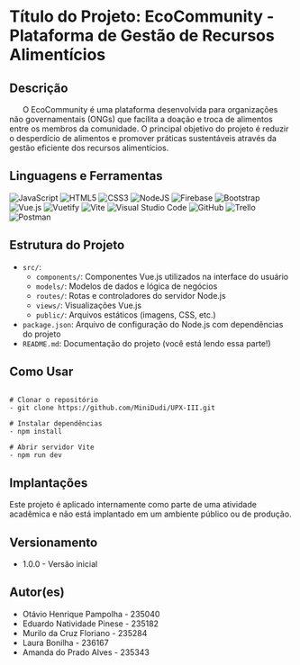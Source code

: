 # Título do Projeto: EcoCommunity - Plataforma de Gestão de Recursos Alimentícios

## Descrição

&nbsp;&nbsp;&nbsp;&nbsp;&nbsp;&nbsp;O EcoCommunity é uma plataforma desenvolvida para organizações não governamentais (ONGs) que facilita a doação e troca de alimentos entre os membros da comunidade. O principal objetivo do projeto é reduzir o desperdício de alimentos e promover práticas sustentáveis através da gestão eficiente dos recursos alimentícios.

## Linguagens e Ferramentas

![JavaScript](https://img.shields.io/badge/javascript-%23323330.svg?style=for-the-badge&logo=javascript&logoColor=%23F7DF1E) ![HTML5](https://img.shields.io/badge/html5-%23E34F26.svg?style=for-the-badge&logo=html5&logoColor=white) ![CSS3](https://img.shields.io/badge/css3-%231572B6.svg?style=for-the-badge&logo=css3&logoColor=white) 
![NodeJS](https://img.shields.io/badge/node.js-6DA55F?style=for-the-badge&logo=node.js&logoColor=white) ![Firebase](https://img.shields.io/badge/firebase-a08021?style=for-the-badge&logo=firebase&logoColor=ffcd34) ![Bootstrap](https://img.shields.io/badge/bootstrap-%238511FA.svg?style=for-the-badge&logo=bootstrap&logoColor=white) ![Vue.js](https://img.shields.io/badge/vuejs-%2335495e.svg?style=for-the-badge&logo=vuedotjs&logoColor=%234FC08D) ![Vuetify](https://img.shields.io/badge/Vuetify-1867C0?style=for-the-badge&logo=vuetify&logoColor=AEDDFF) ![Vite](https://img.shields.io/badge/vite-%23646CFF.svg?style=for-the-badge&logo=vite&logoColor=white) 
![Visual Studio Code](https://img.shields.io/badge/Visual%20Studio%20Code-0078d7.svg?style=for-the-badge&logo=visual-studio-code&logoColor=white) ![GitHub](https://img.shields.io/badge/github-%23121011.svg?style=for-the-badge&logo=github&logoColor=white) ![Trello](https://img.shields.io/badge/Trello-%23026AA7.svg?style=for-the-badge&logo=Trello&logoColor=white) ![Postman](https://img.shields.io/badge/Postman-FF6C37?style=for-the-badge&logo=postman&logoColor=white)  


## Estrutura do Projeto

- `src/`:
  - `components/`: Componentes Vue.js utilizados na interface do usuário
  - `models/`: Modelos de dados e lógica de negócios
  - `routes/`: Rotas e controladores do servidor Node.js
  - `views/`: Visualizações Vue.js
  - `public/`: Arquivos estáticos (imagens, CSS, etc.)
- `package.json`: Arquivo de configuração do Node.js com dependências do projeto
- `README.md`: Documentação do projeto (você está lendo essa parte!)

## Como Usar

```

# Clonar o repositório
- git clone https://github.com/MiniDudi/UPX-III.git

# Instalar dependências
- npm install

# Abrir servidor Vite
- npm run dev

```

## Implantações
Este projeto é aplicado internamente como parte de uma atividade acadêmica e não está implantado em um ambiente público ou de produção.


## Versionamento
- 1.0.0 - Versão inicial

## Autor(es)
- Otávio Henrique Pampolha - 235040 
- Eduardo Natividade Pinese - 235182
- Murilo da Cruz Floriano - 235284
- Laura Bonilha - 236167
- Amanda do Prado Alves - 235343 
